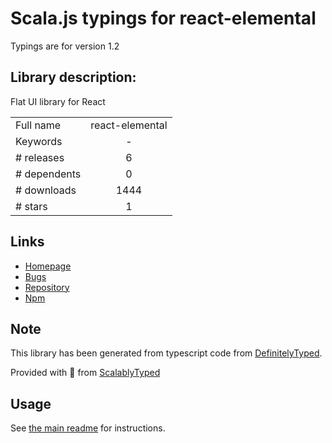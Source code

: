 
# Scala.js typings for react-elemental

Typings are for version 1.2

## Library description:
Flat UI library for React

|                    |                 |
| ------------------ | :-------------: |
| Full name          | react-elemental |
| Keywords           | - |
| # releases         | 6 |
| # dependents       | 0 |
| # downloads        | 1444 |
| # stars            | 1 |

## Links
- [Homepage](https://github.com/LINKIWI/react-elemental#readme)
- [Bugs](https://github.com/LINKIWI/react-elemental/issues)
- [Repository](https://github.com/LINKIWI/react-elemental)
- [Npm](https://www.npmjs.com/package/react-elemental)
    


## Note
This library has been generated from typescript code from [DefinitelyTyped](https://definitelytyped.org).

Provided with :purple_heart: from [ScalablyTyped](https://github.com/oyvindberg/ScalablyTyped)

## Usage
See [the main readme](../../readme.md) for instructions.


